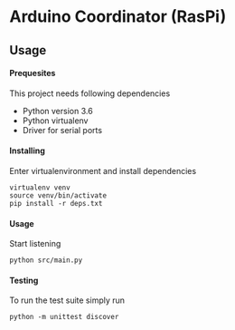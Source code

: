 # Arduino Coordinator (RasPi)

## Usage

#### Prequesites

This project needs following dependencies

- Python version 3.6
- Python virtualenv
- Driver for serial ports

#### Installing
Enter virtualenvironment and install dependencies
```
virtualenv venv
source venv/bin/activate
pip install -r deps.txt
```

#### Usage
Start listening
```
python src/main.py
```

#### Testing
To run the test suite simply run
```
python -m unittest discover
```